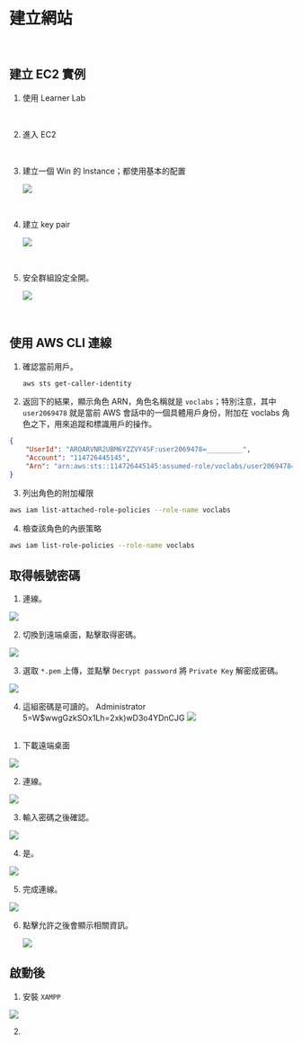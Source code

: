 # 建立網站

<br>

## 建立 EC2 實例

1. 使用 Learner Lab

<br>

2. 進入 EC2

<br>

3. 建立一個 Win 的 Instance；都使用基本的配置

    ![](images/img_01.png)

<br>

4. 建立 key pair

    ![](images/img_02.png)

<br>

5. 安全群組設定全開。

    ![](images/img_03.png)

<br>

## 使用 AWS CLI 連線

1. 確認當前用戶。

    ```bash
    aws sts get-caller-identity
    ```

2. 返回下的結果，顯示角色 ARN，角色名稱就是 `voclabs`；特別注意，其中 `user2069478` 就是當前 AWS 會話中的一個具體用戶身份，附加在 voclabs 角色之下，用來追蹤和標識用戶的操作。

```json
{
    "UserId": "AROARVNR2UBM6YZZVY4SF:user2069478=_________",
    "Account": "114726445145",
    "Arn": "arn:aws:sts::114726445145:assumed-role/voclabs/user2069478=_________"
}
```

3. 列出角色的附加權限


```bash
aws iam list-attached-role-policies --role-name voclabs
```


4. 檢查該角色的內嵌策略


```bash
aws iam list-role-policies --role-name voclabs
```


## 取得帳號密碼

1. 連線。

![](images/img_05.png)

2. 切換到遠端桌面，點擊取得密碼。

![](images/img_06.png)

3. 選取 `*.pem` 上傳，並點擊 `Decrypt password` 將 `Private Key` 解密成密碼。

![](images/img_07.png)


4. 這組密碼是可讀的。
Administrator
5=W$wwgGzkSOx1Lh=2xk)wD3o4YDnCJG
![](images/img_04.png)

##

1. 下載遠端桌面

![](images/img_11.png)

2. 連線。

![](images/img_08.png)

3. 輸入密碼之後確認。

![](images/img_09.png)

4. 是。

![](images/img_10.png)

5. 完成連線。

![](images/img_12.png)

6. 點擊允許之後會顯示相關資訊。

    ![](images/img_13.png)

## 啟動後

1. 安裝 `XAMPP`

![](images/img_14.png)

2. 